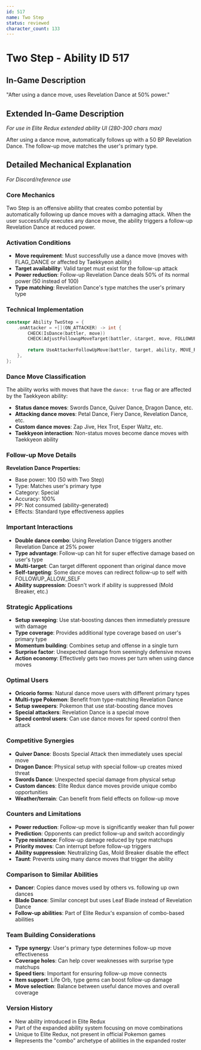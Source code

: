 ```yaml
---
id: 517
name: Two Step
status: reviewed
character_count: 133
---
```


# Two Step - Ability ID 517

## In-Game Description
"After using a dance move, uses Revelation Dance at 50% power."

## Extended In-Game Description
*For use in Elite Redux extended ability UI (280-300 chars max)*

After using a dance move, automatically follows up with a 50 BP Revelation Dance. The follow-up move matches the user's primary type.

## Detailed Mechanical Explanation
*For Discord/reference use*

### Core Mechanics
Two Step is an offensive ability that creates combo potential by automatically following up dance moves with a damaging attack. When the user successfully executes any dance move, the ability triggers a follow-up Revelation Dance at reduced power.

### Activation Conditions
- **Move requirement**: Must successfully use a dance move (moves with FLAG_DANCE or affected by Taekkyeon ability)
- **Target availability**: Valid target must exist for the follow-up attack
- **Power reduction**: Follow-up Revelation Dance deals 50% of its normal power (50 instead of 100)
- **Type matching**: Revelation Dance's type matches the user's primary type

### Technical Implementation
```c
constexpr Ability TwoStep = {
    .onAttacker = +[](ON_ATTACKER) -> int {
        CHECK(IsDance(battler, move))
        CHECK(AdjustFollowupMoveTarget(battler, &target, move, FOLLOWUP_ALLOW_SELF))
        
        return UseAttackerFollowUpMove(battler, target, ability, MOVE_REVELATION_DANCE, 50);
    },
};
```

### Dance Move Classification
The ability works with moves that have the `dance: true` flag or are affected by the Taekkyeon ability:
- **Status dance moves**: Swords Dance, Quiver Dance, Dragon Dance, etc.
- **Attacking dance moves**: Petal Dance, Fiery Dance, Revelation Dance, etc.
- **Custom dance moves**: Zap Jive, Hex Trot, Esper Waltz, etc.
- **Taekkyeon interaction**: Non-status moves become dance moves with Taekkyeon ability

### Follow-up Move Details
**Revelation Dance Properties:**
- Base power: 100 (50 with Two Step)
- Type: Matches user's primary type
- Category: Special
- Accuracy: 100%
- PP: Not consumed (ability-generated)
- Effects: Standard type effectiveness applies

### Important Interactions
- **Double dance combo**: Using Revelation Dance triggers another Revelation Dance at 25% power
- **Type advantage**: Follow-up can hit for super effective damage based on user's type
- **Multi-target**: Can target different opponent than original dance move
- **Self-targeting**: Some dance moves can redirect follow-up to self with FOLLOWUP_ALLOW_SELF
- **Ability suppression**: Doesn't work if ability is suppressed (Mold Breaker, etc.)

### Strategic Applications
- **Setup sweeping**: Use stat-boosting dances then immediately pressure with damage
- **Type coverage**: Provides additional type coverage based on user's primary type
- **Momentum building**: Combines setup and offense in a single turn
- **Surprise factor**: Unexpected damage from seemingly defensive moves
- **Action economy**: Effectively gets two moves per turn when using dance moves

### Optimal Users
- **Oricorio forms**: Natural dance move users with different primary types
- **Multi-type Pokemon**: Benefit from type-matching Revelation Dance
- **Setup sweepers**: Pokemon that use stat-boosting dance moves
- **Special attackers**: Revelation Dance is a special move
- **Speed control users**: Can use dance moves for speed control then attack

### Competitive Synergies
- **Quiver Dance**: Boosts Special Attack then immediately uses special move
- **Dragon Dance**: Physical setup with special follow-up creates mixed threat
- **Swords Dance**: Unexpected special damage from physical setup
- **Custom dances**: Elite Redux dance moves provide unique combo opportunities
- **Weather/terrain**: Can benefit from field effects on follow-up move

### Counters and Limitations
- **Power reduction**: Follow-up move is significantly weaker than full power
- **Prediction**: Opponents can predict follow-up and switch accordingly  
- **Type resistance**: Follow-up damage reduced by type matchups
- **Priority moves**: Can interrupt before follow-up triggers
- **Ability suppression**: Neutralizing Gas, Mold Breaker disable the effect
- **Taunt**: Prevents using many dance moves that trigger the ability

### Comparison to Similar Abilities
- **Dancer**: Copies dance moves used by others vs. following up own dances
- **Blade Dance**: Similar concept but uses Leaf Blade instead of Revelation Dance
- **Follow-up abilities**: Part of Elite Redux's expansion of combo-based abilities

### Team Building Considerations
- **Type synergy**: User's primary type determines follow-up move effectiveness
- **Coverage holes**: Can help cover weaknesses with surprise type matchups
- **Speed tiers**: Important for ensuring follow-up move connects
- **Item support**: Life Orb, type gems can boost follow-up damage
- **Move selection**: Balance between useful dance moves and overall coverage

### Version History
- New ability introduced in Elite Redux
- Part of the expanded ability system focusing on move combinations
- Unique to Elite Redux, not present in official Pokemon games
- Represents the "combo" archetype of abilities in the expanded roster